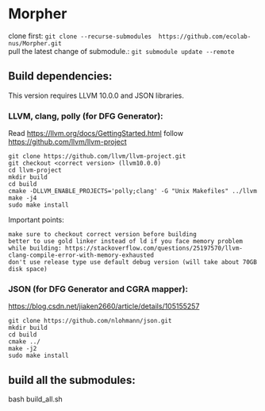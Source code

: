 # Morpher
clone first:  `git clone --recurse-submodules  https://github.com/ecolab-nus/Morpher.git` \
pull the latest change of submodule.:  `git submodule update --remote`

## Build dependencies:

This version requires LLVM 10.0.0 and JSON libraries. 

### LLVM, clang, polly (for DFG Generator):

Read https://llvm.org/docs/GettingStarted.html
follow https://github.com/llvm/llvm-project

    git clone https://github.com/llvm/llvm-project.git
    git checkout <correct version> (llvm10.0.0)
    cd llvm-project
    mkdir build
    cd build
    cmake -DLLVM_ENABLE_PROJECTS='polly;clang' -G "Unix Makefiles" ../llvm
    make -j4
    sudo make install

Important points:

    make sure to checkout correct version before building
    better to use gold linker instead of ld if you face memory problem while building: https://stackoverflow.com/questions/25197570/llvm-clang-compile-error-with-memory-exhausted
    don't use release type use default debug version (will take about 70GB disk space)

### JSON (for DFG Generator and CGRA mapper):
https://blog.csdn.net/jiaken2660/article/details/105155257


    git clone https://github.com/nlohmann/json.git
    mkdir build
    cd build
    cmake ../
    make -j2
    sudo make install

## build all the submodules:
bash build_all.sh
